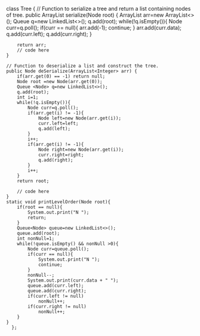 class Tree {
    // Function to serialize a tree and return a list containing nodes of tree.
    public ArrayList<Integer> serialize(Node root) {
        ArrayList<Integer> arr=new ArrayList<>();
        Queue<Node> q=new LinkedList<>();
        q.add(root);
        while(!q.isEmpty()){
            Node curr=q.poll();
            if(curr == null){
                arr.add(-1);
                continue;
            }
            arr.add(curr.data);
            q.add(curr.left);
            q.add(curr.right);
        }
        
        return arr;
        // code here
    }

    // Function to deserialize a list and construct the tree.
    public Node deSerialize(ArrayList<Integer> arr) {
        if(arr.get(0) == -1) return null;
        Node root =new Node(arr.get(0));
        Queue <Node> q=new LinkedList<>();
        q.add(root);
        int i=1;
        while(!q.isEmpty()){
            Node curr=q.poll();
            if(arr.get(i) != -1){
                Node left=new Node(arr.get(i));
                curr.left=left;
                q.add(left);
            }
            i++;
            if(arr.get(i) != -1){
                Node right=new Node(arr.get(i));
                curr.right=right;
                q.add(right);
            }
            i++;
        }
        return root;
        
        // code here
    }
    static void printLevelOrder(Node root){
        if(root == null){
            System.out.print("N ");
            return;
        }
        Queue<Node> queue=new LinkedList<>();
        queue.add(root);
        int nonNull=1;
        while(!queue.isEmpty() && nonNull >0){
            Node curr=queue.poll();
            if(curr == null){
                System.out.print("N ");
                continue;
            }
            nonNull--;
            System.out.print(curr.data + " ");
            queue.add(curr.left);
            queue.add(curr.right);
            if(curr.left != null)
                nonNull++;
            if(curr.right != null)
                nonNull++;
        }
    }
      };
